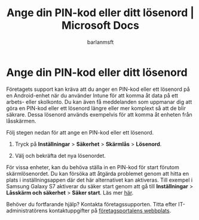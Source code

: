 ﻿---
title: "Ange din PIN-kod eller ditt lösenord | Microsoft Docs"
description: 
keywords: 
author: barlanmsft
ms.author: barlan
manager: angrobe
ms.date: 11/14/2017
ms.topic: article
ms.prod: 
ms.service: microsoft-intune
ms.technology: 
ms.assetid: b29ac1bb-ef57-4ef1-9ea5-191ee8694e58
searchScope: User help
ROBOTS: 
ms.reviewer: arnab
ms.suite: ems
ms.custom: intune-enduser
ms.openlocfilehash: 8e3805c46d357f5e07090a13d613751b7eab4c8a
ms.sourcegitcommit: f2f147a1177d1cf5bbc8001701eb8f44dd833b7d
ms.translationtype: HT
ms.contentlocale: sv-SE
ms.lasthandoff: 12/12/2017
---
# <a name="set-your-pin-or-password"></a>Ange din PIN-kod eller ditt lösenord

Företagets support kan kräva att du anger en PIN-kod eller ett lösenord på en Android-enhet när du använder Intune för att komma åt data på ett arbets- eller skolkonto. Du kan även få meddelanden som uppmanar dig att göra en PIN-kod eller ett lösenord längre eller mer komplext så att de blir säkrare. Dessa lösenord används exempelvis för att komma åt enheten från låsskärmen.

Följ stegen nedan för att ange en PIN-kod eller ett lösenord.

1.  Tryck på **Inställningar** > **Säkerhet** > **Skärmlås** > **Lösenord**.

2.  Välj och bekräfta det nya lösenordet.

För vissa enheter, kan du behöva ställa in en PIN-kod för start förutom skärmlösenordet. Du kan försöka att åtgärda problemet genom att hitta en plats i inställningsappen där det här alternativet kan aktiveras. Till exempel i Samsung Galaxy S7 aktiverar du säker start genom att gå till **Inställningar** > **Låsskärm och säkerhet** > **Säker start**. Läs mer [här](/intune-user-help/your-device-appears-encrypted-but-cp-says-otherwise). 

Behöver du fortfarande hjälp? Kontakta företagssupporten. Titta efter IT-administratörens kontaktuppgifter på [företagsportalens webbplats](https://portal.manage.microsoft.com#HelpDeskDialog).
